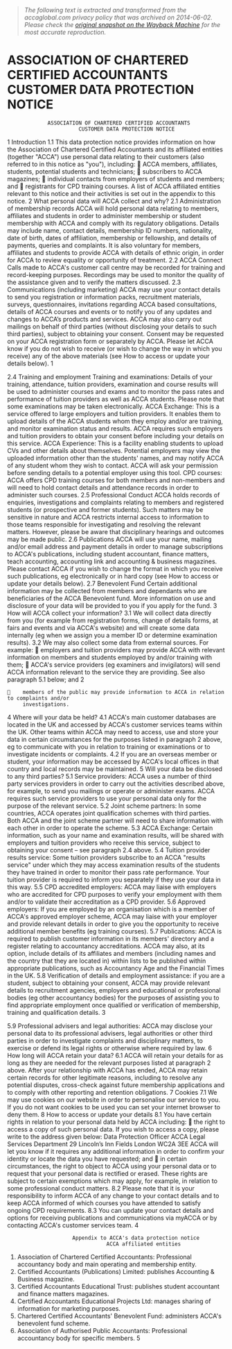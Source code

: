 > *The following text is extracted and transformed from the accaglobal.com privacy policy that was archived on 2014-06-02. Please check the [original snapshot on the Wayback Machine](https://web.archive.org/web/20140602235107id_/http%3A//www2.accaglobal.com/documents/protection_notice.pdf) for the most accurate reproduction.*

# ASSOCIATION OF CHARTERED CERTIFIED ACCOUNTANTS CUSTOMER DATA PROTECTION NOTICE

                 ASSOCIATION OF CHARTERED CERTIFIED ACCOUNTANTS
                           CUSTOMER DATA PROTECTION NOTICE
1   Introduction
1.1 This data protection notice provides information on how the Association of Chartered Certified
    Accountants and its affiliated entities (together "ACCA") use personal data relating to their
    customers (also referred to in this notice as "you"), including:
         ACCA members, affiliates, students, potential students and technicians;
         subscribers to ACCA magazines;
         individual contacts from employers of students and members; and
         registrants for CPD training courses.
     A list of ACCA affiliated entities relevant to this notice and their activities is set out in the
     appendix to this notice.
2   What personal data will ACCA collect and why?
2.1 Administration of membership records
    ACCA will hold personal data relating to members, affiliates and students in order to administer
    membership or student membership with ACCA and comply with its regulatory obligations.
    Details may include name, contact details, membership ID numbers, nationality, date of birth,
    dates of affiliation, membership or fellowship, and details of payments, queries and complaints.
    It is also voluntary for members, affiliates and students to provide ACCA with details of ethnic
    origin, in order for ACCA to review equality or opportunity of treatment.
2.2 ACCA Connect
    Calls made to ACCA's customer call centre may be recorded for training and record-keeping
    purposes. Recordings may be used to monitor the quality of the assistance given and to verify
    the matters discussed.
2.3 Communications (including marketing)
    ACCA may use your contact details to send you registration or information packs, recruitment
    materials, surveys, questionnaires, invitations regarding ACCA based consultations, details of
    ACCA courses and events or to notify you of any updates and changes to ACCA’s products and
    services.
    ACCA may also carry out mailings on behalf of third parties (without disclosing your details to
    such third parties), subject to obtaining your consent. Consent may be requested on your
    ACCA registration form or separately by ACCA.
    Please let ACCA know if you do not wish to receive (or wish to change the way in which you
    receive) any of the above materials (see How to access or update your details below).
                                                                                                     1


2.4 Training and employment
    Training and examinations: Details of your training, attendance, tuition providers, examination
    and course results will be used to administer courses and exams and to monitor the pass rates
    and performance of tuition providers as well as ACCA students.            Please note that some
    examinations may be taken electronically.
    ACCA Exchange: This is a service offered to large employers and tuition providers. It enables
    them to upload details of the ACCA students whom they employ and/or are training, and monitor
    examination status and results. ACCA requires such employers and tuition providers to obtain
    your consent before including your details on this service.
    ACCA Experience: This is a facility enabling students to upload CVs and other details about
    themselves. Potential employers may view the uploaded information other than the students'
    names, and may notify ACCA of any student whom they wish to contact. ACCA will ask your
    permission before sending details to a potential employer using this tool.
    CPD courses: ACCA offers CPD training courses for both members and non-members and will
    need to hold contact details and attendance records in order to administer such courses.
2.5 Professional Conduct
    ACCA holds records of enquiries, investigations and complaints relating to members and
    registered students (or prospective and former students). Such matters may be sensitive in
    nature and ACCA restricts internal access to information to those teams responsible for
    investigating and resolving the relevant matters. However, please be aware that disciplinary
    hearings and outcomes may be made public.
2.6 Publications
    ACCA will use your name, mailing and/or email address and payment details in order to
    manage subscriptions to ACCA's publications, including student accountant, finance matters,
    teach accounting, accounting link and accounting & business magazines. Please contact ACCA
    if you wish to change the format in which you receive such publications, eg electronically or in
    hard copy (see How to access or update your details below).
2.7 Benevolent Fund
    Certain additional information may be collected from members and dependants who are
    beneficiaries of the ACCA Benevolent fund. More information on use and disclosure of your
    data will be provided to you if you apply for the fund.
3   How will ACCA collect your information?
3.1 We will collect data directly from you (for example from registration forms, change of details
    forms, at fairs and events and via ACCA's website) and will create some data internally (eg
    when we assign you a member ID or determine examination results).
3.2 We may also collect some data from external sources. For example:
        employers and tuition providers may provide ACCA with relevant information on members
         and students employed by and/or training with them;
        ACCA's service providers (eg examiners and invigilators) will send ACCA information
         relevant to the service they are providing. See also paragraph 5.1 below; and
                                                                                                   2


        members of the public may provide information to ACCA in relation to complaints and/or
         investigations.
4   Where will your data be held?
4.1 ACCA's main customer databases are located in the UK and accessed by ACCA's customer
    services teams within the UK. Other teams within ACCA may need to access, use and store
    your data in certain circumstances for the purposes listed in paragraph 2 above, eg to
    communicate with you in relation to training or examinations or to investigate incidents or
    complaints.
4.2 If you are an overseas member or student, your information may be accessed by ACCA's local
    offices in that country and local records may be maintained.
5   Will your data be disclosed to any third parties?
5.1 Service providers: ACCA uses a number of third party services providers in order to carry out
    the activities described above, for example, to send you mailings or operate or administer
    exams. ACCA requires such service providers to use your personal data only for the purpose of
    the relevant service.
5.2 Joint scheme partners: In some countries, ACCA operates joint qualification schemes with third
    parties. Both ACCA and the joint scheme partner will need to share information with each other
    in order to operate the scheme.
5.3 ACCA Exchange: Certain information, such as your name and examination results, will be
    shared with employers and tuition providers who receive this service, subject to obtaining your
    consent – see paragraph 2.4 above.
5.4 Tuition provider results service: Some tuition providers subscribe to an ACCA "results service"
    under which they may access examination results of the students they have trained in order to
    monitor their pass rate performance. Your tuition provider is required to inform you separately if
    they use your data in this way.
5.5 CPD accredited employers: ACCA may liaise with employers who are accredited for CPD
    purposes to verify your employment with them and/or to validate their accreditation as a CPD
    provider.
5.6 Approved employers: If you are employed by an organisation which is a member of ACCA's
    approved employer scheme, ACCA may liaise with your employer and provide relevant details
    in order to give you the opportunity to receive additional member benefits (eg training courses).
5.7 Publications: ACCA is required to publish customer information in its members' directory and a
    register relating to accountancy accreditations. ACCA may also, at its option, include details of
    its affiliates and members (including names and the country that they are located in) within lists
    to be published within appropriate publications, such as Accountancy Age and the Financial
    Times in the UK.
5.8 Verification of details and employment assistance: if you are a student, subject to obtaining
    your consent, ACCA may provide relevant details to recruitment agencies, employers and
    educational or professional bodies (eg other accountancy bodies) for the purposes of assisting
    you to find appropriate employment once qualified or verification of membership, training and
    qualification details.
                                                                                                      3


5.9 Professional advisers and legal authorities: ACCA may disclose your personal data to its
    professional advisers, legal authorities or other third parties in order to investigate complaints
    and disciplinary matters, to exercise or defend its legal rights or otherwise where required by
    law.
6   How long will ACCA retain your data?
6.1 ACCA will retain your details for as long as they are needed for the relevant purposes listed at
    paragraph 2 above. After your relationship with ACCA has ended, ACCA may retain certain
    records for other legitimate reasons, including to resolve any potential disputes, cross-check
    against future membership applications and to comply with other reporting and retention
    obligations.
7   Cookies
7.1 We may use cookies on our website in order to personalise our service to you. If you do not
    want cookies to be used you can set your internet browser to deny them.
8   How to access or update your details
8.1 You have certain rights in relation to your personal data held by ACCA including:
        the right to access a copy of such personal data. If you wish to access a copy, please write
         to the address given below:
         Data Protection Officer
         ACCA
         Legal Services Department
         29 Lincoln’s Inn Fields
         London WC2A 3EE
     ACCA will let you know if it requires any additional information in order to confirm your identity
     or locate the data you have requested; and
        in certain circumstances, the right to object to ACCA using your personal data or to request
         that your personal data is rectified or erased.
     These rights are subject to certain exemptions which may apply, for example, in relation to
     some professional conduct matters.
8.2 Please note that it is your responsibility to inform ACCA of any change to your contact details
    and to keep ACCA informed of which courses you have attended to satisfy ongoing CPD
    requirements.
8.3 You can update your contact details and options for receiving publications and communications
    via myACCA or by contacting ACCA's customer services team.
                                                                                                      4


                         Appendix to ACCA's data protection notice
                                    ACCA affiliated entities
1) Association of Chartered Certified Accountants: Professional accountancy body and main
   operating and membership entity.
2) Certified Accountants (Publications) Limited: publishes Accounting & Business magazine.
3) Certified Accountants Educational Trust: publishes student accountant and finance matters
   magazines.
4) Certified Accountants Educational Projects Ltd: manages sharing of information for marketing
   purposes.
5) Chartered Certified Accountants' Benevolent Fund: administers ACCA's benevolent fund
   scheme.
6) Association of Authorised Public Accountants: Professional accountancy body for specific
   members.
                                                                                                5
